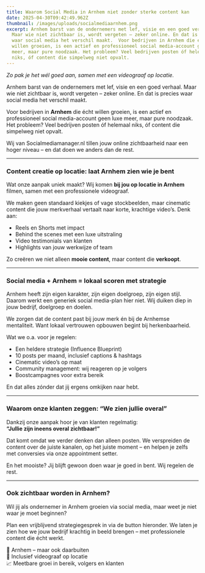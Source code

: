 ```yaml
---
title: Waarom Social Media in Arnhem niet zonder sterke content kan
date: 2025-04-30T09:42:49.962Z
thumbnail: /images/uploads/socialmediaarnhem.png
excerpt: Arnhem barst van de ondernemers met lef, visie en een goed verhaal.
  Maar wie niet zichtbaar is, wordt vergeten – zeker online. En dat is precies
  waar social media het verschil maakt.  Voor bedrijven in Arnhem die écht
  willen groeien, is een actief en professioneel social media-account geen luxe
  meer, maar pure noodzaak. Het probleem? Veel bedrijven posten óf helemaal
  niks, óf content die simpelweg niet opvalt.
---
```

*Zo pak je het wél goed aan, samen met een videograaf op locatie.*

Arnhem barst van de ondernemers met lef, visie en een goed verhaal. Maar wie niet zichtbaar is, wordt vergeten – zeker online. En dat is precies waar social media het verschil maakt.

Voor bedrijven in **Arnhem** die écht willen groeien, is een actief en professioneel social media-account geen luxe meer, maar pure noodzaak. Het probleem? Veel bedrijven posten óf helemaal niks, óf content die simpelweg niet opvalt.

Wij van Socialmediamanager.nl tillen jouw online zichtbaarheid naar een hoger niveau – en dat doen we anders dan de rest.

- - -

### **Content creatie op locatie: laat Arnhem zien wie je bent**

Wat onze aanpak uniek maakt? Wij komen **bij jou op locatie in Arnhem** filmen, samen met een professionele videograaf.

We maken geen standaard kiekjes of vage stockbeelden, maar cinematic content die jouw merkverhaal vertaalt naar korte, krachtige video’s. Denk aan:

* Reels en Shorts met impact
* Behind the scenes met een luxe uitstraling
* Video testimonials van klanten
* Highlights van jouw werkwijze of team

Zo creëren we niet alleen **mooie content**, maar content die **verkoopt**.

- - -

### **Social media + Arnhem = lokaal scoren met strategie**

Arnhem heeft zijn eigen karakter, zijn eigen doelgroep, zijn eigen stijl. Daarom werkt een generiek social media-plan hier niet. Wij duiken diep in jouw bedrijf, doelgroep en doelen.

We zorgen dat de content past bij jouw merk én bij de Arnhemse mentaliteit. Want lokaal vertrouwen opbouwen begint bij herkenbaarheid.

Wat we o.a. voor je regelen:

* Een heldere strategie (Influence Blueprint)
* 10 posts per maand, inclusief captions & hashtags
* Cinematic video’s op maat
* Community management: wij reageren op je volgers
* Boostcampagnes voor extra bereik

En dat alles zónder dat jij ergens omkijken naar hebt.

- - -

### **Waarom onze klanten zeggen: “We zien jullie overal”**

Dankzij onze aanpak hoor je van klanten regelmatig:\
**“Jullie zijn ineens overal zichtbaar!”**

Dat komt omdat we verder denken dan alleen posten. We verspreiden de content over de juiste kanalen, op het juiste moment – en helpen je zelfs met conversies via onze appointment setter.

En het mooiste? Jij blijft gewoon doen waar je goed in bent. Wij regelen de rest.

- - -

### **Ook zichtbaar worden in Arnhem?**

Wil jij als ondernemer in Arnhem groeien via social media, maar weet je niet waar je moet beginnen?

Plan een vrijblijvend strategiegesprek in via de button hieronder. We laten je zien hoe we jouw bedrijf krachtig in beeld brengen – met professionele content die écht werkt.

📍 Arnhem – maar ook daarbuiten\
🎥 Inclusief videograaf op locatie\
📈 Meetbare groei in bereik, volgers en klanten